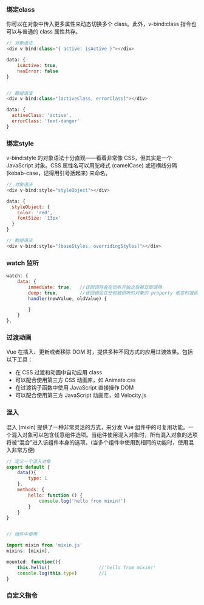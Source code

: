 ### 绑定class
你可以在对象中传入更多属性来动态切换多个 class。此外，v-bind:class 指令也可以与普通的 class 属性共存。
```javascript
// 对象语法
<div v-bind:class="{ active: isActive }"></div>

data: {
    isActive: true,
    hasError: false
}


// 数组语法
<div v-bind:class="[activeClass, errorClass]"></div>

data: {
  activeClass: 'active',
  errorClass: 'text-danger'
}
```
### 绑定style
v-bind:style 的对象语法十分直观——看着非常像 CSS，但其实是一个 JavaScript 对象。CSS 属性名可以用驼峰式 (camelCase) 或短横线分隔 (kebab-case，记得用引号括起来) 来命名。
```javascript
// 对象语法
<div v-bind:style="styleObject"></div>

data: {
  styleObject: {
    color: 'red',
    fontSize: '13px'
  }
}

// 数组语法
<div v-bind:style="[baseStyles, overridingStyles]"></div>
```

### watch 监听

```javascript
watch: {
    data: {
        immediate: true,   //该回调将会在侦听开始之后被立即调用
        deep: true,        //该回调会在任何被侦听的对象的 property 改变时被调用，不论其被嵌套多深
        handler(newValue, oldValue) {

        }
    }
},
```

### 过渡动画
Vue 在插入、更新或者移除 DOM 时，提供多种不同方式的应用过渡效果。包括以下工具：

* 在 CSS 过渡和动画中自动应用 class
* 可以配合使用第三方 CSS 动画库，如 Animate.css
* 在过渡钩子函数中使用 JavaScript 直接操作 DOM
* 可以配合使用第三方 JavaScript 动画库，如 Velocity.js

### 混入

混入 (mixin) 提供了一种非常灵活的方式，来分发 Vue 组件中的可复用功能。一个混入对象可以包含任意组件选项。当组件使用混入对象时，所有混入对象的选项将被“混合”进入该组件本身的选项。(当多个组件中使用到相同的功能时，使用混入非常方便)


``` javascript
// 定义一个混入对象
export default {
	data(){
        type: 1
	},
	methods: {
        hello: function () {
            console.log('hello from mixin!')
        }
    }
}


// 组件中使用

import mixin from 'mixin.js'
mixins: [mixin],

mounted: function(){
    this.hello()                  //'hello from mixin!'
    console.log(this.type)        //1
}

```


### 自定义指令
